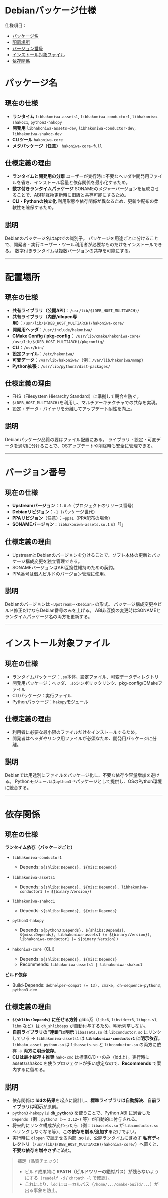 # Debianパッケージ仕様

仕様項目：

- [パッケージ名](#パッケージ名)
- [配置場所](#配置場所)
- [バージョン番号](#バージョン番号)
- [インストール対象ファイル](#インストール対象ファイル)
- [依存関係](#依存関係)

# パッケージ名

## 現在の仕様

* **ランタイム**
  `libhakoniwa-assets1`, `libhakoniwa-conductor1`, `libhakoniwa-shakoc1`, `python3-hakopy`
* **開発用**
  `libhakoniwa-assets-dev`, `libhakoniwa-conductor-dev`, `libhakoniwa-shakoc-dev`
* **CLIツール**
  `hakoniwa-core`
* **メタパッケージ（任意）**
  `hakoniwa-core-full`

## 仕様定義の理由

* **ランタイムと開発用の分離**
  ユーザーが実行時に不要なヘッダや開発用ファイルを省き、インストール容量と依存関係を最小化するため。
* **数字付きランタイムパッケージ**
  SONAMEのメジャーバージョンを反映させることで、ABI非互換更新時に旧版と共存可能にするため。
* **CLI・Pythonの独立化**
  利用形態や依存関係が異なるため、更新や配布の柔軟性を確保するため。

## 説明

Debianのパッケージ名はaptでの識別子。
パッケージを用途ごとに分けることで、開発者・実行ユーザー・ツール利用者が必要なものだけをインストールできる。
数字付きランタイムは複数バージョンの共存を可能にする。

---

# 配置場所

## 現在の仕様

* **共有ライブラリ（公開API）**：`/usr/lib/$(DEB_HOST_MULTIARCH)/`
* **共有ライブラリ（内部/dlopen専用）**：`/usr/lib/$(DEB_HOST_MULTIARCH)/hakoniwa-core/`
* **開発用ヘッダ**：`/usr/include/hakoniwa/`
* **CMake Config / pkg-config**：
  `/usr/lib/cmake/hakoniwa-core/`
  `/usr/lib/$(DEB_HOST_MULTIARCH)/pkgconfig/`
* **CLI**：`/usr/bin/`
* **設定ファイル**：`/etc/hakoniwa/`
* **可変データ**：`/var/lib/hakoniwa/`（例：`/var/lib/hakoniwa/mmap`）
* **Python拡張**：`/usr/lib/python3/dist-packages/`

## 仕様定義の理由

* FHS（Filesystem Hierarchy Standard）に準拠して競合を防ぐ。
* `$(DEB_HOST_MULTIARCH)`を利用し、マルチアーキテクチャでの共存を実現。
* 設定・データ・バイナリを分離してアップデート耐性を向上。

## 説明

Debianパッケージ品質の要はファイル配置にある。
ライブラリ・設定・可変データを適切に分けることで、OSアップデートや削除時も安全に管理できる。

---

# バージョン番号

## 現在の仕様

* **Upstreamバージョン**：`1.0.0`（プロジェクトのリリース番号）
* **Debianリビジョン**：`-1`（パッケージ世代）
* **PPAリビジョン**（任意）：`~ppa1`（PPA配布の場合）
* **SONAMEバージョン**：`libhakoniwa-assets.so.1` の「1」

## 仕様定義の理由

* UpstreamとDebianのバージョンを分けることで、ソフト本体の更新とパッケージ構成変更を独立管理できる。
* SONAMEバージョンはABI互換性維持のための契約。
* PPA番号は個人ビルドのバージョン管理に使用。

## 説明

Debianのバージョンは `<Upstream>-<Debian>` の形式。
パッケージ構成変更やビルド修正だけならDebian番号のみを上げる。
ABI非互換の変更時はSONAMEとランタイムパッケージ名の両方を更新する。

---

# インストール対象ファイル

## 現在の仕様

* ランタイムパッケージ：`.so`本体、設定ファイル、可変データディレクトリ
* 開発用パッケージ：ヘッダ、`.so`シンボリックリンク、pkg-config/CMakeファイル
* CLIパッケージ：実行ファイル
* Pythonパッケージ：`hakopy`モジュール

## 仕様定義の理由

* 利用者に必要な最小限のファイルだけをインストールするため。
* 開発者はヘッダやリンク用ファイルが必須なため、開発用パッケージに分離。

## 説明

Debianでは用途別にファイルをパッケージ化し、不要な依存や容量増加を避ける。
Pythonモジュールは`python3-*`パッケージとして提供し、OSのPython環境に統合する。

---

# 依存関係

## 現在の仕様

**ランタイム依存（パッケージごと）**

* `libhakoniwa-conductor1`

  * Depends: `${shlibs:Depends}, ${misc:Depends}`

* `libhakoniwa-assets1`

  * Depends: `${shlibs:Depends}, ${misc:Depends}, libhakoniwa-conductor1 (= ${binary:Version})`

* `libhakoniwa-shakoc1`

  * Depends: `${shlibs:Depends}, ${misc:Depends}`

* `python3-hakopy`

  * Depends: `${python3:Depends}, ${shlibs:Depends}, ${misc:Depends}, libhakoniwa-assets1 (= ${binary:Version}), libhakoniwa-conductor1 (= ${binary:Version})`

* `hakoniwa-core`（CLI）

  * Depends: `${shlibs:Depends}, ${misc:Depends}`
  * Recommends: `libhakoniwa-assets1 | libhakoniwa-shakoc1`

**ビルド依存**

* Build-Depends: `debhelper-compat (= 13), cmake, dh-sequence-python3, python3-dev`

## 仕様定義の理由

* **`${shlibs:Depends}` に任せる方針**
  glibc系（`libc6`, `libstdc++6`, `libgcc-s1`, `libm` など）は `dh_shlibdeps` が自動付与するため、明示列挙しない。
* **自前ライブラリの“連鎖”は明示**
  `libassets.so` は `libconductor.so` にリンクしている → `libhakoniwa-assets1` は **`libhakoniwa-conductor1` に明示依存**。
  `libhako_asset_python.so` は `libassets.so` と `libconductor.so` の両方に依存 → **両方に明示依存**。
* **CLIは最小依存＋推奨**
  `hako-cmd` は標準C/C++のみ（ldd上）。実行時に assets/shakoc を使うプロジェクトが多い想定なので、**Recommends** で案内するに留める。

## 説明

* 依存関係は **lddの結果**を起点に設計し、**標準ライブラリは自動解決**、**自前ライブラリは明示**が原則。
* `python3-hakopy` は **`dh_python3`** を使うことで、Python ABI に適合した `Depends`（例：`python3 (>= 3.12~)` 等）が自動的に付与される。
* 将来的にリンク構成が変わったら（例：`libassets.so` が `libconductor.so` へリンクしなくなる等）、**この依存を削る/追加する**だけでよい。
* 実行時に `dlopen` で読ませる内部 .so は、公開ランタイムに含めず **私有ディレクトリ**（`/usr/lib/$(DEB_HOST_MULTIARCH)/hakoniwa-core/`）へ置くと、**不要な依存を増やさず**に済む。

> 補足（品質チェック）
>
> * ビルド成果物に **RPATH（ビルドツリーの絶対パス）が残らない**ようにする（`readelf -d` / `chrpath -l` で確認）。
> * これにより、`ldd` にローカルパス（`/home/.../cmake-build/...`）が出る事象を防止。
